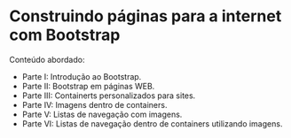 # Construindo páginas para a internet com Bootstrap

Conteúdo abordado:

 - Parte I: Introdução ao Bootstrap.
 - Parte II: Bootstrap em páginas WEB.
 - Parte III: Containerts personalizados para sites.
 - Parte IV: Imagens dentro de containers.
 - Parte V: Listas de navegação com imagens.
 - Parte VI: Listas de navegação dentro de containers utilizando imagens.